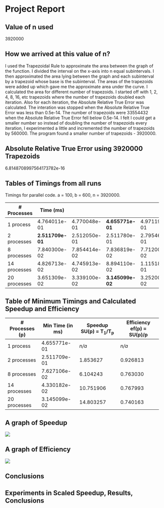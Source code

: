 # Project Report

## Value of n used
3920000

## How we arrived at this value of n?
I used the Trapezoidal Rule to approximate the area between the graph of the function. I divided the interval on the x-axis into n equal subintervals. I then approximated the area lying between the graph and each subinterval by a trapezoid whose base is the subinterval. The areas of the trapezoids were added up which gave me the approximate area under the curve. I calculated the area for different number of trapezoids. I started off with 1, 2, 4, 8, 16, etc trapezoids where the number of trapezoids doubled each iteration. Also for each iteration, the Absolute Relative True Error was calculated. The interation was stopped when the Absolute Relative True Error was less than 0.5e-14. The number of trapezoids were 33554432 when the Absolute Relative True Error fell below 0.5e-14. I felt I could get a smaller number so instead of doubling the number of trapezoids every iteration, I experimented a little and incremented the number of trapezoids by 560000. The program found a smaller number of trapezoids - 3920000.

## Absolute Relative True Error using 3920000 Trapezoids
6.8148708997564173782e-16

## Tables of Timings from all runs
Timings for parallel code. a = 100, b = 600, n = 3920000.

| \# Processes | Time (ms) |||||
|---|---|---|---|---|---|
| 1 process | 4.764011e-01 | 4.770048e-01 | **4.655771e-01** | 4.971199e-01 | 5.249851e-01 |
| 2 processes | **2.511709e-01** | 2.512050e-01 | 2.511780e-01 | 2.795460e-01 | 2.512329e-01 |
| 8 processes | 7.840300e-02 | 7.854414e-02 | 7.836819e-02 | 7.712007e-02 | **7.627106e-02** |
| 14 processes | 4.826713e-02 | 4.745913e-02 | 8.894110e-02 | 1.115181e-01 | **4.330182e-02** |
| 20 processes | 3.651309e-02 | 3.339100e-02 | **3.145099e-02** | 3.252006e-02 | 3.380013e-02 |


## Table of Minimum Timings and Calculated Speedup and Efficiency

| \# Processes (p) | Min Time (in ms) | Speedup SU(p) = T<sub>1</sub>/T<sub>p</sub> | Efficiency ef(p) = SU(p)/p |
|---|---|---|---|
| 1 process    | 4.655771e-01 | *n/a*     | *n/a* |
| 2 processes  | 2.511709e-01 |  1.853627 | 0.926813 |
| 8 processes  | 7.627106e-02 |  6.104243 | 0.763030 |
| 14 processes | 4.330182e-02 | 10.751906 | 0.767993 |
| 20 processes | 3.145099e-02 | 14.803257 | 0.740163 |


## A graph of Speedup
![](http://s18.postimg.org/wxzj5w4tl/speedup.png)

## A graph of Efficiency
![](https://drive.google.com/uc?export=download&id=0B1-D_TgyHJtMcjBETzVCclc3eEU)


## Conclusions
## Experiments in Scaled Speedup, Results, Conclusions 